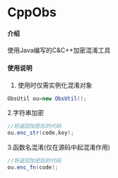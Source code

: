# CppObs

#### 介绍
使用Java编写的C&C++加密混淆工具

#### 使用说明

1.  使用时仅需实例化混淆对象

```java
ObsUtil ou=new ObsUtil();

```

2.字符串加密

```java
//将返回加密后的代码
ou.enc_str(code,key);
```

3.函数名混淆(仅在源码中起混淆作用)

```java
//将返回加密后的代码
ou.enc_fn(code);
```
